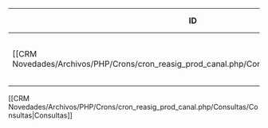 | ID<br>                                                                                      | Tipo   | Archivo Origen                 | Modulo Funcional                  | Base de Datos    | Tablas Afectadas | Joins | Objetivo                                             | Impacto   | Observacion |
| ------------------------------------------------------------------------------------------- | ------ | ------------------------------ | --------------------------------- | ---------------- | ---------------- | ----- | ---------------------------------------------------- | --------- | ----------- |
| [[CRM Novedades/Archivos/PHP/Crons/cron_reasig_prod_canal.php/Consultas/UPDATE/Q001\|Q001]] | UPDATE | [[cron_reasig_prod_canal.php]] | Asignación automática de vendedor | gyssrl_novedades | sw_operaciones   | -     | Actualizar vendedor a 207 en operaciones encontradas | Escritura |             |

[[CRM Novedades/Archivos/PHP/Crons/cron_reasig_prod_canal.php/Consultas/Consultas|Consultas]]